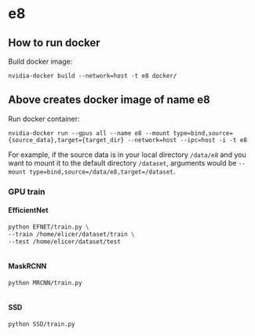 # e8

## How to run docker

Build docker image: 
```
nvidia-docker build --network=host -t e8 docker/
```
## Above creates docker image of name e8

Run docker container:
```
nvidia-docker run --gpus all --name e8 --mount type=bind,source={source_data},target={target_dir} --network=host --ipc=host -i -t e8
```
For example, if the source data is in your local directory `/data/e8` and you want to mount it to the default directory `/dataset`, arguments would be `--mount type=bind,source=/data/e8,target=/dataset`.


### GPU train
#### EfficientNet
```bash
python EFNET/train.py \
--train /home/elicer/dataset/train \
--test /home/elicer/dataset/test
```
```bash

```
#### MaskRCNN
```bash
python MRCNN/train.py
```

```bash

```
#### SSD
```bash
python SSD/train.py
```

```bash

```